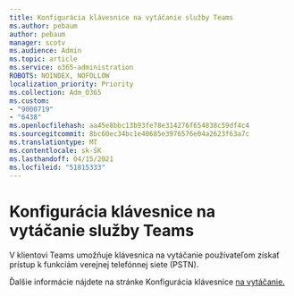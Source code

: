 ```yaml
---
title: Konfigurácia klávesnice na vytáčanie služby Teams
ms.author: pebaum
author: pebaum
manager: scotv
ms.audience: Admin
ms.topic: article
ms.service: o365-administration
ROBOTS: NOINDEX, NOFOLLOW
localization_priority: Priority
ms.collection: Adm_O365
ms.custom:
- "9000719"
- "6438"
ms.openlocfilehash: aa45e8bbc13b93fe78e314276f654838c59df4c4
ms.sourcegitcommit: 8bc60ec34bc1e40685e3976576e04a2623f63a7c
ms.translationtype: MT
ms.contentlocale: sk-SK
ms.lasthandoff: 04/15/2021
ms.locfileid: "51815333"
---
```

# <a name="teams-dial-pad-configuration"></a>Konfigurácia klávesnice na vytáčanie služby Teams

V klientovi Teams umožňuje klávesnica na vytáčanie používateľom získať prístup k funkciám verejnej telefónnej siete (PSTN).  

Ďalšie informácie nájdete na stránke Konfigurácia klávesnice [na vytáčanie.](https://docs.microsoft.com/microsoftteams/dial-pad-configuration)

